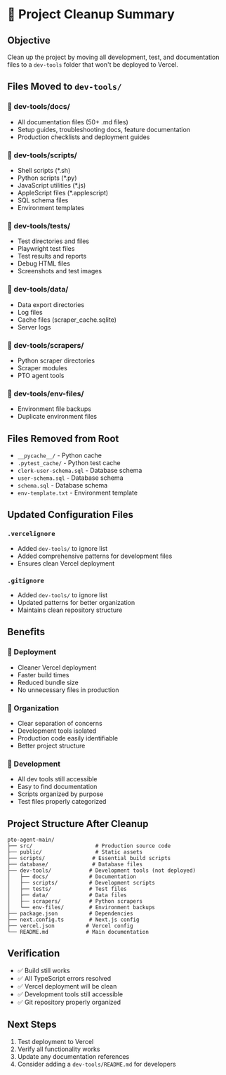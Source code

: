 # 🧹 Project Cleanup Summary

## **Objective**
Clean up the project by moving all development, test, and documentation files to a `dev-tools` folder that won't be deployed to Vercel.

## **Files Moved to `dev-tools/`**

### **📁 dev-tools/docs/**
- All documentation files (50+ .md files)
- Setup guides, troubleshooting docs, feature documentation
- Production checklists and deployment guides

### **📁 dev-tools/scripts/**
- Shell scripts (*.sh)
- Python scripts (*.py) 
- JavaScript utilities (*.js)
- AppleScript files (*.applescript)
- SQL schema files
- Environment templates

### **📁 dev-tools/tests/**
- Test directories and files
- Playwright test files
- Test results and reports
- Debug HTML files
- Screenshots and test images

### **📁 dev-tools/data/**
- Data export directories
- Log files
- Cache files (scraper_cache.sqlite)
- Server logs

### **📁 dev-tools/scrapers/**
- Python scraper directories
- Scraper modules
- PTO agent tools

### **📁 dev-tools/env-files/**
- Environment file backups
- Duplicate environment files

## **Files Removed from Root**
- `__pycache__/` - Python cache
- `.pytest_cache/` - Python test cache
- `clerk-user-schema.sql` - Database schema
- `user-schema.sql` - Database schema  
- `schema.sql` - Database schema
- `env-template.txt` - Environment template

## **Updated Configuration Files**

### **`.vercelignore`**
- Added `dev-tools/` to ignore list
- Added comprehensive patterns for development files
- Ensures clean Vercel deployment

### **`.gitignore`**
- Added `dev-tools/` to ignore list
- Updated patterns for better organization
- Maintains clean repository structure

## **Benefits**

### **🚀 Deployment**
- Cleaner Vercel deployment
- Faster build times
- Reduced bundle size
- No unnecessary files in production

### **📁 Organization**
- Clear separation of concerns
- Development tools isolated
- Production code easily identifiable
- Better project structure

### **🔧 Development**
- All dev tools still accessible
- Easy to find documentation
- Scripts organized by purpose
- Test files properly categorized

## **Project Structure After Cleanup**

```
pto-agent-main/
├── src/                    # Production source code
├── public/                 # Static assets
├── scripts/               # Essential build scripts
├── database/              # Database files
├── dev-tools/            # Development tools (not deployed)
│   ├── docs/             # Documentation
│   ├── scripts/          # Development scripts
│   ├── tests/            # Test files
│   ├── data/             # Data files
│   ├── scrapers/         # Python scrapers
│   └── env-files/        # Environment backups
├── package.json          # Dependencies
├── next.config.ts        # Next.js config
├── vercel.json          # Vercel config
└── README.md            # Main documentation
```

## **Verification**
- ✅ Build still works
- ✅ All TypeScript errors resolved
- ✅ Vercel deployment will be clean
- ✅ Development tools still accessible
- ✅ Git repository properly organized

## **Next Steps**
1. Test deployment to Vercel
2. Verify all functionality works
3. Update any documentation references
4. Consider adding a `dev-tools/README.md` for developers